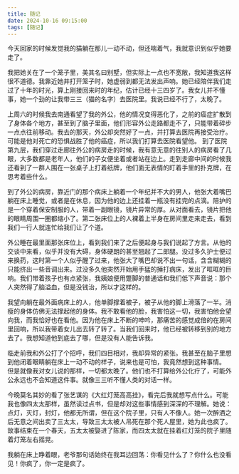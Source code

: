 ```yaml
---
title: 随记
date: 2024-10-16 09:15:00
tags: [随记]
---
```


今天回家的时候发觉我的猫躺在那儿一动不动，但还喘着气，我就意识到似乎她要走了。

我把她关在了一个笼子里，美其名曰别墅，但实际上一点也不宽敞，我知道我这样很不道德。我靠近她并打开笼子时，她虚弱到都无法发出声响。她已经陪伴我们走过了十年的时光，算上刚接回来时的年纪，估计已经十三四岁了。我女儿并不懂事，她一个劲的让我带三三（猫的名字）去医院里。我说已经不行了，太晚了。

上周六的时候我去南通看望了我的外公，他的情况变得恶化了，之前的癌症扩散到了身体各个地方，甚至到了脑子里面，他们形容外公走路都走不了，只能带着碎步一点点往前移动。我去的那天，外公却突然好了一点，并打算去医院再接受治疗。可能是他对死亡的恐惧战胜了他的癌症，所以我们打算去医院看望他。
到了医院第九层，我们穿过走廊往外公的病房走的时候，我有意无意的往别人的病房看了几眼，大多数都是老年人，他们的子女便坐着或者站在边上。走到走廊中间的时候我还看到了一群人围在一张桌子上打着纸牌，他们面无表情的盯着手里的扑克牌，在思考着些什么。

到了外公的病房，靠近门的那个病床上躺着一个年纪并不大的男人，他张大着嘴巴躺在床上睡觉，或者是在休息，因为他的边上还挂着一瓶没有挂完的点滴。陪护的是一个穿着保安制服的人，带着一副眼镜，镜片异常的厚。从对面看去，镜片把他的眼睛周围一圈都缩小了。第二张床位上的人裸着上半身在房间里走来走去，看到我们一行人就连忙给我们让了个道。

外公睡在最里面那张床位上，看到我们来了之后便起身与我们说起了方言。从他的交谈中来看，似乎并没有大碍，身体硬朗的甚至翘起了二郎腿。没过多久护士便过来换药，这时第一个人似乎醒了过来，他张大了嘴巴却说不出一句话，含含糊糊的只能挤出一些音调出来。过没多久他突然开始用手猛的捶打病床，发出了哐哐的巨响。我们带着孩子也有点紧张，我姨娘便用蹩脚的普通话和我们低下声音说：那个人突然得了脑溢血，但是没钱治，所以才这样的。

我望向躺在最外面病床上的人，他单脚撑着被子，被子从他的脚上滑落了一半。消瘦的身体仿佛无法撑起他的身体。我不敢看他的脸，我害怕这一切，我害怕他会望向我，而我恰好也在看他。因为他在床上不断的呻吟，那痛苦的感觉成倍的在房间里回响，所以我带着女儿出去转了转了。当我们回来时，他已经被转移到别的地方去了。我想知道他到底去了哪，但是没有人能告诉我。

临走前我和外公打了个招呼，我们四目相对，我却异常的紧张。我甚至在脑子里想到他闭着眼睛躺在床上一动不动的样子，说来也是可怕，我竟然想到这种事情。
但是就像我对女儿说的那样，一切都太晚了。他们也不打算给外公化疗了，可能外公永远也不会知道这件事。就像三三听不懂人类的对话一样。

今晚莫名其妙的看了张艺谋的《大红灯笼高高挂》，看完后我就想写点什么。可能我也像四太太那样，虽然读过点书，但是却对这些事情感到深深的不理解。她说：点灯，灭灯，封灯，他都无所谓，但在这个院子里，只有人不像人。她一次醉酒之后无意之间出卖了三太太，导致三太太被人吊死在那个死人屋里，她为此也疯了。故事结束在一个春天，五太太被娶进了陈家，而四太太就在挂着红灯笼的院子里随着灯笼左右摇晃。

我躺在床上睁着眼，老爷那句话始终在我耳边回荡：你看见什么了？你什么也没看见！你疯了，你一定是疯了。